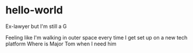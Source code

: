 # hello-world
Ex-lawyer but I'm still a G

Feeling like I'm walking in outer space every time I get set up on a new tech platform
Where is Major Tom when I need him
